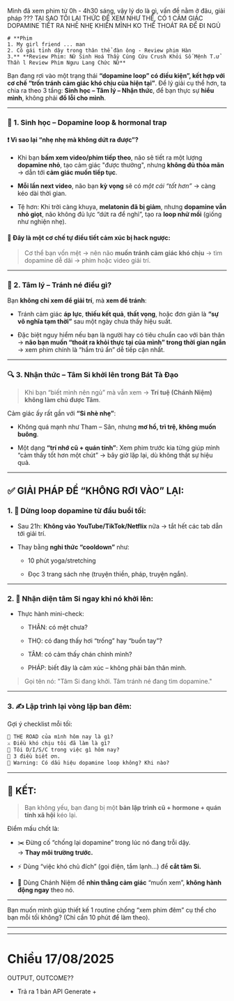 Mình đã xem phim từ 0h - 4h30 sáng, vậy lý do là gì, vấn đề nằm ở đâu, giải pháp ??? 
TẠI SAO TÔI LẠI THỨC ĐỂ XEM NHƯ THẾ, CÓ 1 CẢM GIÁC DOPAMINE TIẾT RA NHÈ NHẸ KHIẾN MÌNH KO THỂ THOÁT RA ĐỂ ĐI NGỦ
```
# **Phim  
1. My girl friend ... man  
2. Cô gái tỉnh dậy trong thân thể đàn ông - Review phim Hàn  
3.** **Review Phim: Nữ Sinh Hoá Thầy Cúng Cứu Crush Khỏi Số Mệnh T.ử Thần l Review Phim Ngưu Lang Chức Nữ**
```


Bạn đang rơi vào một trạng thái **“dopamine loop” có điều kiện”, kết hợp với cơ chế “trốn tránh cảm giác khó chịu của hiện tại”**. Để lý giải cụ thể hơn, ta chia ra theo 3 tầng: **Sinh học – Tâm lý – Nhận thức**, để bạn thực sự **hiểu mình**, không phải **đổ lỗi cho mình**.

---

### 🧪 1. **Sinh học – Dopamine loop & hormonal trap**

#### ❗ **Vì sao lại “nhẹ nhẹ mà không dứt ra được”?**

- Khi bạn **bấm xem video/phim tiếp theo**, não sẽ tiết ra một lượng **dopamine nhỏ**, tạo cảm giác "được thưởng", nhưng **không đủ thỏa mãn** → dẫn tới **cảm giác muốn tiếp tục**.
    
- **Mỗi lần next video**, não bạn **kỳ vọng** sẽ có _một cái “tốt hơn”_ → càng kéo dài thời gian.
    
- Tệ hơn: Khi trời càng khuya, **melatonin đã bị giảm**, nhưng **dopamine vẫn nhỏ giọt**, não không đủ lực “dứt ra để nghỉ”, tạo ra **loop nhử mồi** (giống như nghiện nhẹ).
    

#### 💊 Đây là một cơ chế **tự điều tiết cảm xúc bị hack ngược**:

> Cơ thể bạn vốn mệt → nên não **muốn tránh cảm giác khó chịu** → tìm dopamine dễ dãi → phim hoặc video giải trí.

---

### 🧠 2. **Tâm lý – Tránh né điều gì?**

Bạn **không chỉ xem để giải trí**, mà **xem để tránh**:

- Tránh cảm giác **áp lực**, **thiếu kết quả**, **thất vọng**, hoặc đơn giản là **“sự vô nghĩa tạm thời”** sau một ngày chưa thấy hiệu suất.
    
- Đặc biệt nguy hiểm nếu bạn là người hay có tiêu chuẩn cao với bản thân → **não bạn muốn “thoát ra khỏi thực tại của mình” trong thời gian ngắn** → xem phim chính là “hầm trú ẩn” dễ tiếp cận nhất.
    

---

### 🔍 3. **Nhận thức – Tâm Si khởi lên trong Bát Tà Đạo**

> Khi bạn “biết mình nên ngủ” mà vẫn xem → **Trí tuệ (Chánh Niệm) không làm chủ được Tâm**.

Cảm giác ấy rất gần với **“Si nhè nhẹ”**:

- Không quá mạnh như Tham – Sân, nhưng **mơ hồ, trì trệ, không muốn buông**.
    
- Một dạng **“trí nhớ cũ + quán tính”**: Xem phim trước kia từng giúp mình “cảm thấy tốt hơn một chút” → bây giờ lặp lại, dù không thật sự hiệu quả.
    

---

## ✅ GIẢI PHÁP ĐỂ “KHÔNG RƠI VÀO” LẠI:

### 1. 🔄 **Dừng loop dopamine** từ đầu buổi tối:

- Sau 21h: **Không vào YouTube/TikTok/Netflix** nữa → tắt hết các tab dẫn tới giải trí.
    
- Thay bằng **nghi thức “cooldown”** như:
    
    - 10 phút yoga/stretching
        
    - Đọc 3 trang sách nhẹ (truyện thiền, pháp, truyện ngắn).
        

---

### 2. 🧘 **Nhận diện tâm Si ngay khi nó khởi lên:**

- Thực hành mini-check:
    
    - THÂN: có mệt chưa?
        
    - THỌ: có đang thấy hơi “trống” hay “buồn tay”?
        
    - TÂM: có cảm thấy chán chính mình?
        
    - PHÁP: biết đây là cảm xúc – không phải bản thân mình.
        

> Gọi tên nó: "Tâm Si đang khởi. Tâm tránh né đang tìm dopamine."

---

### 3. ✍️ **Lập trình lại vòng lặp ban đêm**:

Gợi ý checklist mỗi tối:

```markdown
🧠 THE ROAD của mình hôm nay là gì?
⚔️ Điều khó chịu tôi đã làm là gì?
🎯 Tôi D/I/S/C trong việc gì hôm nay?
🧘 3 điều biết ơn.
🚨 Warning: Có dấu hiệu dopamine loop không? Khi nào?
```

---

## 🎯 KẾT:

> Bạn không yếu, bạn đang bị một **bản lập trình cũ + hormone + quán tính xã hội** kéo lại.

Điểm mấu chốt là:

- ✂️ Đừng cố “chống lại dopamine” trong lúc nó đang trỗi dậy.  
    → **Thay môi trường trước.**
    
- ⚡ Dùng “việc khó chủ đích” (gọi điện, tắm lạnh...) để **cắt tâm Si.**
    
- 🧘 Dùng Chánh Niệm để **nhìn thẳng cảm giác** “muốn xem”, **không hành động ngay** theo nó.
    

---

Bạn muốn mình giúp thiết kế 1 routine chống “xem phim đêm” cụ thể cho bạn mỗi tối không? (Chỉ cần 10 phút để làm theo).




---


----
# Chiều 17/08/2025

OUTPUT, OUTCOME?? 
- Trả ra 1 bản API Generate + 



















